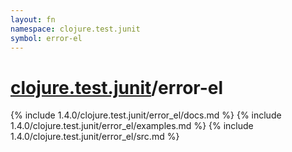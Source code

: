 ```yaml
---
layout: fn
namespace: clojure.test.junit
symbol: error-el
---
```


# [clojure.test.junit](../)/error-el

{% include 1.4.0/clojure.test.junit/error_el/docs.md %}
{% include 1.4.0/clojure.test.junit/error_el/examples.md %}
{% include 1.4.0/clojure.test.junit/error_el/src.md %}

